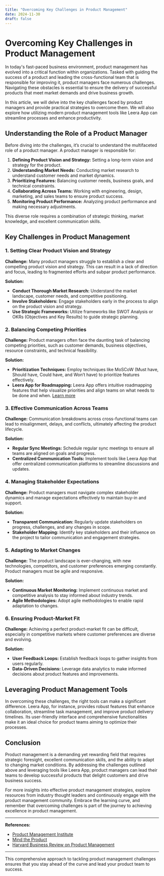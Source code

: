 ```yaml
---
title: "Overcoming Key Challenges in Product Management"
date: 2024-11-30
draft: false
---
```

# Overcoming Key Challenges in Product Management

In today's fast-paced business environment, product management has evolved into a critical function within organizations. Tasked with guiding the success of a product and leading the cross-functional team that is responsible for improving it, product managers face numerous challenges. Navigating these obstacles is essential to ensure the delivery of successful products that meet market demands and drive business growth.

In this article, we will delve into the key challenges faced by product managers and provide practical strategies to overcome them. We will also explore how utilizing modern product management tools like Leera App can streamline processes and enhance productivity.

## Understanding the Role of a Product Manager

Before diving into the challenges, it’s crucial to understand the multifaceted role of a product manager. A product manager is responsible for:

1. **Defining Product Vision and Strategy:** Setting a long-term vision and strategy for the product.
2. **Understanding Market Needs:** Conducting market research to understand customer needs and market dynamics.
3. **Prioritizing Features:** Balancing customer needs, business goals, and technical constraints.
4. **Collaborating Across Teams:** Working with engineering, design, marketing, and sales teams to ensure product success.
5. **Monitoring Product Performance:** Analyzing product performance and making necessary adjustments.

This diverse role requires a combination of strategic thinking, market knowledge, and excellent communication skills.

## Key Challenges in Product Management

### 1. Setting Clear Product Vision and Strategy

**Challenge:**
Many product managers struggle to establish a clear and compelling product vision and strategy. This can result in a lack of direction and focus, leading to fragmented efforts and subpar product performance.

**Solution:**
- **Conduct Thorough Market Research:** Understand the market landscape, customer needs, and competitive positioning.
- **Involve Stakeholders:** Engage stakeholders early in the process to align on the product vision and strategy.
- **Use Strategic Frameworks:** Utilize frameworks like SWOT Analysis or OKRs (Objectives and Key Results) to guide strategic planning.

### 2. Balancing Competing Priorities

**Challenge:**
Product managers often face the daunting task of balancing competing priorities, such as customer demands, business objectives, resource constraints, and technical feasibility.

**Solution:**
- **Prioritization Techniques:** Employ techniques like MoSCoW (Must have, Should have, Could have, and Won’t have) to prioritize features effectively.
- **Leera App for Roadmapping:** Leera App offers intuitive roadmapping features that help visualize priorities and align teams on what needs to be done and when. [Learn more](https://leera.app)

### 3. Effective Communication Across Teams

**Challenge:**
Communication breakdowns across cross-functional teams can lead to misalignment, delays, and conflicts, ultimately affecting the product lifecycle.

**Solution:**
- **Regular Sync Meetings:** Schedule regular sync meetings to ensure all teams are aligned on goals and progress.
- **Centralized Communication Tools:** Implement tools like Leera App that offer centralized communication platforms to streamline discussions and updates.

### 4. Managing Stakeholder Expectations

**Challenge:**
Product managers must navigate complex stakeholder dynamics and manage expectations effectively to maintain buy-in and support.

**Solution:**
- **Transparent Communication:** Regularly update stakeholders on progress, challenges, and any changes in scope.
- **Stakeholder Mapping:** Identify key stakeholders and their influence on the project to tailor communication and engagement strategies.

### 5. Adapting to Market Changes

**Challenge:**
The product landscape is ever-changing, with new technologies, competitors, and customer preferences emerging constantly. Product managers must be agile and responsive.

**Solution:**
- **Continuous Market Monitoring:** Implement continuous market and competitive analysis to stay informed about industry trends.
- **Agile Methodologies:** Adopt agile methodologies to enable rapid adaptation to changes.

### 6. Ensuring Product-Market Fit

**Challenge:**
Achieving a perfect product-market fit can be difficult, especially in competitive markets where customer preferences are diverse and evolving.

**Solution:**
- **User Feedback Loops:** Establish feedback loops to gather insights from users regularly.
- **Data-Driven Decisions:** Leverage data analytics to make informed decisions about product features and improvements.

## Leveraging Product Management Tools

In overcoming these challenges, the right tools can make a significant difference. Leera App, for instance, provides robust features that enhance collaboration, streamline task management, and improve product delivery timelines. Its user-friendly interface and comprehensive functionalities make it an ideal choice for product teams aiming to optimize their processes.

## Conclusion

Product management is a demanding yet rewarding field that requires strategic foresight, excellent communication skills, and the ability to adapt to changing market conditions. By addressing the challenges outlined above and leveraging tools like Leera App, product managers can lead their teams to develop successful products that delight customers and drive business success.

For more insights into effective product management strategies, explore resources from industry thought leaders and continuously engage with the product management community. Embrace the learning curve, and remember that overcoming challenges is part of the journey to achieving excellence in product management.

---

**References:**

- [Product Management Institute](https://www.pmi.org)
- [Mind the Product](https://www.mindtheproduct.com)
- [Harvard Business Review on Product Management](https://hbr.org/topic/product-management)

---

This comprehensive approach to tackling product management challenges ensures that you stay ahead of the curve and lead your product team to success.
